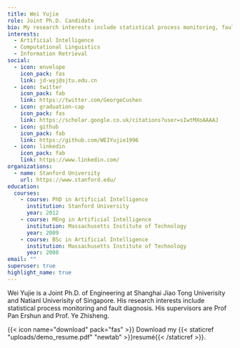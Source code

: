 ```yaml
---
title: Wei Yujie
role: Joint Ph.D. Candidate
bio: My research interests include statistical process monitoring, fault diagnosis
interests:
  - Artificial Intelligence
  - Computational Linguistics
  - Information Retrieval
social:
  - icon: envelope
    icon_pack: fas
    link: jd-wyj@sjtu.edu.cn
  - icon: twitter
    icon_pack: fab
    link: https://twitter.com/GeorgeCushen
  - icon: graduation-cap
    icon_pack: fas
    link: https://scholar.google.co.uk/citations?user=sIwtMXoAAAAJ
  - icon: github
    icon_pack: fab
    link: https://github.com/WEIYujie1996
  - icon: linkedin
    icon_pack: fab
    link: https://www.linkedin.com/
organizations:
  - name: Stanford University
    url: https://www.stanford.edu/
education:
  courses:
    - course: PhD in Artificial Intelligence
      institution: Stanford University
      year: 2012
    - course: MEng in Artificial Intelligence
      institution: Massachusetts Institute of Technology
      year: 2009
    - course: BSc in Artificial Intelligence
      institution: Massachusetts Institute of Technology
      year: 2008
email: ""
superuser: true
highlight_name: true
---
```

Wei Yujie is a Joint Ph.D. of Engineering at Shanghai Jiao Tong Univerisity and Natianl Univerisity of Singapore. His research interests include statistical process monitoring and fault diagnosis. His supervisors are Prof Pan Ershun and Prof. Ye Zhisheng.

{{< icon name="download" pack="fas" >}} Download my {{< staticref "uploads/demo_resume.pdf" "newtab" >}}resumé{{< /staticref >}}.